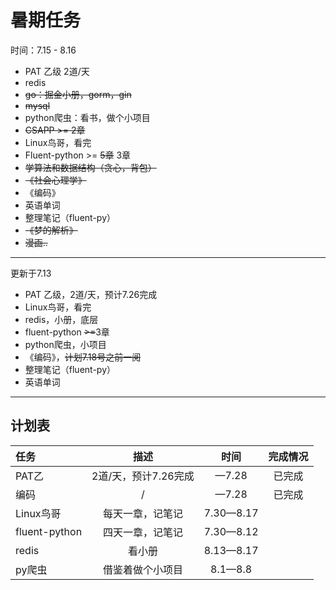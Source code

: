 # 暑期任务

时间：7.15 - 8.16

+ PAT 乙级 2道/天
+ redis
+ ~~go：掘金小册，gorm，gin~~
+ ~~mysql~~
+ python爬虫：看书，做个小项目
+ ~~CSAPP >= 2章~~
+ Linux鸟哥，看完
+ Fluent-python >= ~~5章~~ 3章
+ ~~学算法和数据结构（贪心，背包）~~
+ ~~《社会心理学》~~
+ 《编码》
+ 英语单词
+ 整理笔记（fluent-py）
+ ~~《梦的解析》~~
+ ~~漫画..~~

___

更新于7.13

+ PAT 乙级，2道/天，预计7.26完成
+ Linux鸟哥，看完
+ redis，小册，底层
+ fluent-python ~~>=~~3章
+ python爬虫，小项目
+ 《编码》，~~计划7.18号之前一阅~~
+ 整理笔记（fluent-py）
+ 英语单词

---

## 计划表

| 任务          |         描述         |   时间    | 完成情况 |
| :------------ | :------------------: | :-------: | :------: |
| PAT乙         | 2道/天，预计7.26完成 |   —7.28   | 已完成   |
| 编码          |          /           |   —7.28   | 已完成   |
| Linux鸟哥     |   每天一章，记笔记   | 7.30—8.17 |          |
| fluent-python |   四天一章，记笔记   | 7.30—8.12 |          |
| redis         |        看小册        | 8.13—8.17 |          |
| py爬虫        |   借鉴着做个小项目   |  8.1—8.8  |          |

